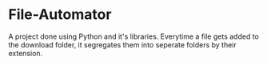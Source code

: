 # File-Automator
A project done using Python and it's libraries. Everytime a file gets added to the download folder, it segregates them into seperate folders by their extension. 
